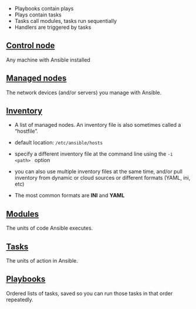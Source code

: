 * Playbooks contain plays
* Plays contain tasks
* Tasks call modules, tasks run sequentially
* Handlers are triggered by tasks



## [Control node](https://docs.ansible.com/ansible/latest/user_guide/basic_concepts.html#id1)

Any machine with Ansible installed

## [Managed nodes](https://docs.ansible.com/ansible/latest/user_guide/basic_concepts.html#id2)

The network devices (and/or servers) you manage with Ansible. 

## [Inventory](https://docs.ansible.com/ansible/latest/user_guide/basic_concepts.html#id3)

* A list of managed nodes. An inventory file is also sometimes called a “hostfile”. 

* default location: `/etc/ansible/hosts`

* specify a different inventory file at the command line using the `-i <path> ` option
* you can also use multiple inventory files at the same time, and/or pull inventory from dynamic or cloud sources or different formats (YAML, ini, etc)
* The most common formats are **INI** and **YAML**

## [Modules](https://docs.ansible.com/ansible/latest/user_guide/basic_concepts.html#id4)

The units of code Ansible executes.

## [Tasks](https://docs.ansible.com/ansible/latest/user_guide/basic_concepts.html#id5)

The units of action in Ansible.

## [Playbooks](https://docs.ansible.com/ansible/latest/user_guide/basic_concepts.html#id6)

Ordered lists of tasks, saved so you can run those tasks in that order repeatedly. 